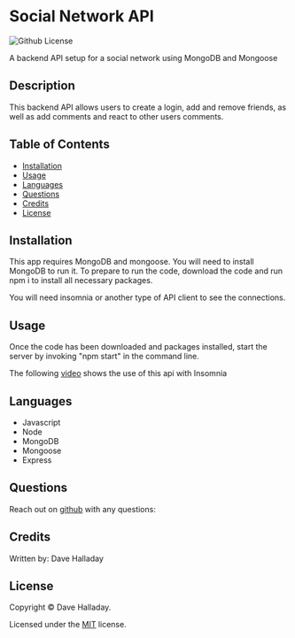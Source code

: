 # Social Network API

![Github License](https://img.shields.io/badge/license-MIT-green.svg)

A backend API setup for a social network using MongoDB and Mongoose

## Description

This backend API allows users to create a login, add and remove friends, as well as add comments and react to other users comments. 

## Table of Contents

* [Installation](#installation)
* [Usage](#usage)
* [Languages](#languages)
* [Questions](#questions)
* [Credits](#credits)
* [License](#license)

## Installation

This app requires MongoDB and mongoose. You will need to install MongoDB to run it. To prepare to run the code, download the code and run npm i to install all necessary packages.

You will need insomnia or another type of API client to see the connections.

## Usage

Once the code has been downloaded and packages installed, start the server by invoking "npm start" in the command line.

The following [video](https://youtu.be/pcEWMltg7jQ) shows the use of this api with Insomnia

## Languages

* Javascript
* Node
* MongoDB
* Mongoose
* Express

## Questions

Reach out on [github](https://github.com/dhalladay) with any questions:

## Credits

Written by: Dave Halladay

## License

Copyright &copy; Dave Halladay.


Licensed under the [MIT](
https://opensource.org/licenses/MIT
) license.
